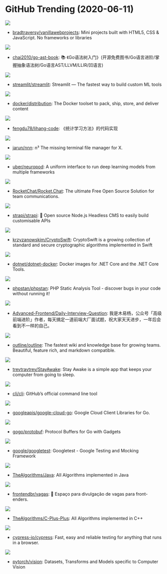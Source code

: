 # GitHub Trending (2020-06-11)

![](https://img.shields.io/badge/JavaScript-New%20310-green?style=flat-square&logo=appveyor)
- [bradtraversy/vanillawebprojects](https://github.com/bradtraversy/vanillawebprojects): Mini projects built with HTML5, CSS & JavaScript. No frameworks or libraries

![](https://img.shields.io/badge/Go-New%20249-green?style=flat-square&logo=appveyor)
- [chai2010/go-ast-book](https://github.com/chai2010/go-ast-book): 📚 《Go语法树入门》(开源免费图书/Go语言进阶/掌握抽象语法树/Go语言AST/LLVM/LLIR/凹语言)

![](https://img.shields.io/badge/TypeScript-New%2083-green?style=flat-square&logo=appveyor)
- [streamlit/streamlit](https://github.com/streamlit/streamlit): Streamlit — The fastest way to build custom ML tools

![](https://img.shields.io/badge/Go-New%2034-green?style=flat-square&logo=appveyor)
- [docker/distribution](https://github.com/docker/distribution): The Docker toolset to pack, ship, store, and deliver content

![](https://img.shields.io/badge/Jupyter%20Notebook-New%2092-green?style=flat-square&logo=appveyor)
- [fengdu78/lihang-code](https://github.com/fengdu78/lihang-code): 《统计学习方法》的代码实现

![](https://img.shields.io/badge/C-New%2042-green?style=flat-square&logo=appveyor)
- [jarun/nnn](https://github.com/jarun/nnn): n³ The missing terminal file manager for X.

![](https://img.shields.io/badge/C%2B%2B-New%20121-green?style=flat-square&logo=appveyor)
- [uber/neuropod](https://github.com/uber/neuropod): A uniform interface to run deep learning models from multiple frameworks

![](https://img.shields.io/badge/JavaScript-New%2044-green?style=flat-square&logo=appveyor)
- [RocketChat/Rocket.Chat](https://github.com/RocketChat/Rocket.Chat): The ultimate Free Open Source Solution for team communications.

![](https://img.shields.io/badge/JavaScript-New%2081-green?style=flat-square&logo=appveyor)
- [strapi/strapi](https://github.com/strapi/strapi): 🚀 Open source Node.js Headless CMS to easily build customisable APIs

![](https://img.shields.io/badge/Swift-New%2012-green?style=flat-square&logo=appveyor)
- [krzyzanowskim/CryptoSwift](https://github.com/krzyzanowskim/CryptoSwift): CryptoSwift is a growing collection of standard and secure cryptographic algorithms implemented in Swift

![](https://img.shields.io/badge/Dockerfile-New%2011-green?style=flat-square&logo=appveyor)
- [dotnet/dotnet-docker](https://github.com/dotnet/dotnet-docker): Docker images for .NET Core and the .NET Core Tools.

![](https://img.shields.io/badge/HTML-New%2022-green?style=flat-square&logo=appveyor)
- [phpstan/phpstan](https://github.com/phpstan/phpstan): PHP Static Analysis Tool - discover bugs in your code without running it!

![](https://img.shields.io/badge/JavaScript-New%2045-green?style=flat-square&logo=appveyor)
- [Advanced-Frontend/Daily-Interview-Question](https://github.com/Advanced-Frontend/Daily-Interview-Question): 我是木易杨，公众号「高级前端进阶」作者，每天搞定一道前端大厂面试题，祝大家天天进步，一年后会看到不一样的自己。

![](https://img.shields.io/badge/JavaScript-New%2047-green?style=flat-square&logo=appveyor)
- [outline/outline](https://github.com/outline/outline): The fastest wiki and knowledge base for growing teams. Beautiful, feature rich, and markdown compatible.

![](https://img.shields.io/badge/Python-New%2016-green?style=flat-square&logo=appveyor)
- [trevtravtrev/StayAwake](https://github.com/trevtravtrev/StayAwake): Stay Awake is a simple app that keeps your computer from going to sleep.

![](https://img.shields.io/badge/Go-New%2070-green?style=flat-square&logo=appveyor)
- [cli/cli](https://github.com/cli/cli): GitHub’s official command line tool

![](https://img.shields.io/badge/Go-New%2010-green?style=flat-square&logo=appveyor)
- [googleapis/google-cloud-go](https://github.com/googleapis/google-cloud-go): Google Cloud Client Libraries for Go.

![](https://img.shields.io/badge/Go-New%2015-green?style=flat-square&logo=appveyor)
- [gogo/protobuf](https://github.com/gogo/protobuf): Protocol Buffers for Go with Gadgets

![](https://img.shields.io/badge/C%2B%2B-New%2013-green?style=flat-square&logo=appveyor)
- [google/googletest](https://github.com/google/googletest): Googletest - Google Testing and Mocking Framework

![](https://img.shields.io/badge/Java-New%20101-green?style=flat-square&logo=appveyor)
- [TheAlgorithms/Java](https://github.com/TheAlgorithms/Java): All Algorithms implemented in Java

![](https://img.shields.io/badge/none-New%2011-green?style=flat-square&logo=appveyor)
- [frontendbr/vagas](https://github.com/frontendbr/vagas): 🔬 Espaço para divulgação de vagas para front-enders.

![](https://img.shields.io/badge/C%2B%2B-New%20119-green?style=flat-square&logo=appveyor)
- [TheAlgorithms/C-Plus-Plus](https://github.com/TheAlgorithms/C-Plus-Plus): All Algorithms implemented in C++

![](https://img.shields.io/badge/JavaScript-New%2060-green?style=flat-square&logo=appveyor)
- [cypress-io/cypress](https://github.com/cypress-io/cypress): Fast, easy and reliable testing for anything that runs in a browser.

![](https://img.shields.io/badge/Jupyter%20Notebook-New%2020-green?style=flat-square&logo=appveyor)
- [pytorch/vision](https://github.com/pytorch/vision): Datasets, Transforms and Models specific to Computer Vision

